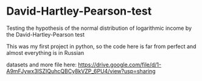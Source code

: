 # David-Hartley-Pearson-test
Testing the hypothesis of the normal distribution of logarithmic income by the David-Hartley-Pearson test

This was my first project in python, so the code here is far from perfect and almost everything is in Russian

datasets and more file here: https://drive.google.com/file/d/1-A9mFJywx3ISZIQuhcQBCy8kVZP_6PU4/view?usp=sharing

